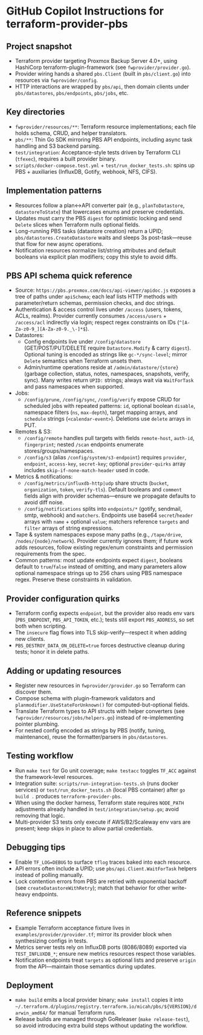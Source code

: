 # GitHub Copilot Instructions for terraform-provider-pbs
## Project snapshot
- Terraform provider targeting Proxmox Backup Server 4.0+, using HashiCorp terraform-plugin-framework (see `fwprovider/provider.go`).
- Provider wiring hands a shared `pbs.Client` (built in `pbs/client.go`) into resources via `fwprovider/config`.
- HTTP interactions are wrapped by `pbs/api`, then domain clients under `pbs/datastores`, `pbs/endpoints`, `pbs/jobs`, etc.
## Key directories
- `fwprovider/resources/**`: Terraform resource implementations; each file holds schema, CRUD, and helper translators.
- `pbs/**`: Thin Go SDK mirroring PBS API endpoints, including async task handling and S3 backend parsing.
- `test/integration`: Acceptance-style tests driven by Terraform CLI (`tfexec`), requires a built provider binary.
- `scripts/docker-compose.test.yml` + `test/run_docker_tests.sh`: spins up PBS + auxiliaries (InfluxDB, Gotify, webhook, NFS, CIFS).
## Implementation patterns
- Resources follow a plan↔API converter pair (e.g., `planToDatastore`, `datastoreToState`) that lowercases enums and preserve credentials.
- Updates must carry the PBS `digest` for optimistic locking and send `Delete` slices when Terraform nulls optional fields.
- Long-running PBS tasks (datastore creation) return a UPID; `pbs/datastores.CreateDatastore` waits and sleeps 3s post-task—reuse that flow for new async operations.
- Notification resources normalize list/string attributes and default booleans via explicit plan modifiers; copy this style to avoid diffs.
## PBS API schema quick reference
- Source: `https://pbs.proxmox.com/docs/api-viewer/apidoc.js` exposes a tree of paths under `apiSchema`; each leaf lists HTTP methods with parameter/return schemas, permission checks, and doc strings.
- Authentication & access control lives under `/access` (users, tokens, ACLs, realms). Provider currently consumes `/access/users` + `/access/acl` indirectly via login; respect regex constraints on IDs (`^[A-Za-z0-9_][A-Za-z0-9._\-]*$`).
- Datastores:
	- Config endpoints live under `/config/datastore` (GET/POST/PUT/DELETE require `Datastore.Modify` & carry `digest`). Optional tuning is encoded as strings like `gc-*/sync-level`; mirror `Delete` semantics when Terraform unsets them.
	- Admin/runtime operations reside at `/admin/datastore/{store}` (garbage collection, status, notes, namespaces, snapshots, verify, sync). Many writes return `UPID:` strings; always wait via `WaitForTask` and pass namespaces when supported.
- Jobs:
	- `/config/prune`, `/config/sync`, `/config/verify` expose CRUD for scheduled jobs with repeated patterns: `id`, optional boolean `disable`, namespace filters (`ns`, `max-depth`), target mapping arrays, and `schedule` strings (`<calendar-event>`). Deletions use `delete` arrays in PUT.
- Remotes & S3:
	- `/config/remote` handles pull targets with fields `remote-host`, `auth-id`, `fingerprint`; nested `/scan` endpoints enumerate stores/groups/namespaces.
	- `/config/s3` (alias `/config/system/s3-endpoint`) requires `provider`, `endpoint`, `access-key`, `secret-key`; optional `provider-quirks` array includes `skip-if-none-match-header` used in code.
- Metrics & notifications:
	- `/config/metrics/influxdb-http|udp` share structs (`bucket`, `organization`, `token`, `verify-tls`). Default booleans and `comment` fields align with provider schemas—ensure we propagate defaults to avoid diff noise.
	- `/config/notifications` splits into `endpoints/*` (gotify, sendmail, smtp, webhook) and `matchers`. Endpoints use base64 `secret`/`header` arrays with `name` + optional `value`; matchers reference `targets` and `filter` arrays of string expressions.
- Tape & system namespaces expose many paths (e.g., `/tape/drive`, `/nodes/{node}/network`). Provider currently ignores them; if future work adds resources, follow existing regex/enum constraints and permission requirements from the spec.
- Common patterns: most update endpoints expect `digest`, booleans default to `true`/`false` instead of omitting, and many parameters allow optional namespace strings up to 256 chars using PBS namespace regex. Preserve these constraints in validation.
## Provider configuration quirks
- Terraform config expects `endpoint`, but the provider also reads env vars (`PBS_ENDPOINT`, `PBS_API_TOKEN`, etc.); tests still export `PBS_ADDRESS`, so set both when scripting.
- The `insecure` flag flows into TLS skip-verify—respect it when adding new clients.
- `PBS_DESTROY_DATA_ON_DELETE=true` forces destructive cleanup during tests; honor it in delete paths.
## Adding or updating resources
- Register new resources in `fwprovider/provider.go` so Terraform can discover them.
- Compose schema with plugin-framework validators and `planmodifier.UseStateForUnknown()` for computed-but-optional fields.
- Translate Terraform types to API structs with helper converters (see `fwprovider/resources/jobs/helpers.go`) instead of re-implementing pointer plumbing.
- For nested config encoded as strings by PBS (notify, tuning, maintenance), reuse the formatter/parsers in `pbs/datastores`.
## Testing workflow
- Run `make test` for Go unit coverage; `make testacc` toggles `TF_ACC` against the framework-level resources.
- Integration suite: `scripts/run-integration-tests.sh` (runs docker services) or `test/run_docker_tests.sh` (local PBS container) after `go build .` produces `terraform-provider-pbs`.
- When using the docker harness, Terraform state requires `NODE_PATH` adjustments already handled in `test/integration/setup.go`; avoid removing that logic.
- Multi-provider S3 tests only execute if AWS/B2/Scaleway env vars are present; keep skips in place to allow partial credentials.
## Debugging tips
- Enable `TF_LOG=DEBUG` to surface `tflog` traces baked into each resource.
- API errors often include a UPID; use `pbs/api.Client.WaitForTask` helpers instead of polling manually.
- Lock contention errors from PBS are retried with exponential backoff (see `createDatastoreWithRetry`); match that behavior for other write-heavy endpoints.
## Reference snippets
- Example Terraform acceptance fixture lives in `examples/provider/provider.tf`; mirror its provider block when synthesizing configs in tests.
- Metrics server tests rely on InfluxDB ports (8086/8089) exported via `TEST_INFLUXDB_*`; ensure new metrics resources respect those variables.
- Notification endpoints treat `targets` as optional lists and preserve `origin` from the API—maintain those semantics during updates.
## Deployment
- `make build` emits a local provider binary; `make install` copies it into `~/.terraform.d/plugins/registry.terraform.io/micah/pbs/${VERSION}/darwin_amd64/` for manual Terraform runs.
- Release builds are managed through GoReleaser (`make release-test`), so avoid introducing extra build steps without updating the workflow.
